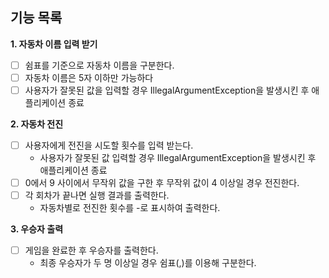 ## 기능 목록

**1. 자동차 이름 입력 받기**
- [ ] 쉼표를 기준으로 자동차 이름을 구분한다.
- [ ] 자동차 이름은 5자 이하만 가능하다
- [ ] 사용자가 잘못된 값을 입력할 경우 IllegalArgumentException을 발생시킨 후 애플리케이션 종료

**2. 자동차 전진**
- [ ] 사용자에게 전진을 시도할 횟수를 입력 받는다.
  - 사용자가 잘못된 값 입력할 경우 IllegalArgumentException을 발생시킨 후 애플리케이션 종료
- [ ] 0에서 9 사이에서 무작위 값을 구한 후 무작위 값이 4 이상일 경우 전진한다.
- [ ] 각 회차가 끝나면 실행 결과를 출력한다.
  - 자동차별로 전진한 횟수를 -로 표시하여 출력한다.

**3. 우승자 출력**
- [ ] 게임을 완료한 후 우승자를 출력한다.
  - 최종 우승자가 두 명 이상일 경우 쉼표(,)를 이용해 구분한다.